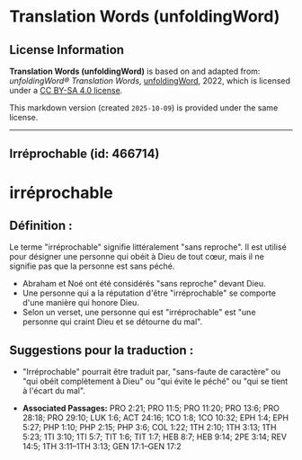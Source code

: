 # Translation Words (unfoldingWord)

## License Information

**Translation Words (unfoldingWord)** is based on and adapted from: _unfoldingWord® Translation Words_, [unfoldingWord](https://unfoldingword.org/utw), 2022, which is licensed under a [CC BY-SA 4.0 license](https://creativecommons.org/licenses/by-sa/4.0/legalcode.en).

This markdown version (created `2025-10-09`) is provided under the same license.



--------------------------------

## Irréprochable (id: 466714)

irréprochable
=============

Définition :
------------

Le terme "irréprochable" signifie littéralement "sans reproche". Il est utilisé pour désigner une personne qui obéit à Dieu de tout cœur, mais il ne signifie pas que la personne est sans péché.

* Abraham et Noé ont été considérés "sans reproche" devant Dieu.
* Une personne qui a la réputation d'être "irréprochable" se comporte d'une manière qui honore Dieu.
* Selon un verset, une personne qui est "irréprochable" est "une personne qui craint Dieu et se détourne du mal".

Suggestions pour la traduction :
--------------------------------

* "Irréprochable" pourrait être traduit par, "sans\-faute de caractère" ou "qui obéit complètement à Dieu" ou "qui évite le péché" ou "qui se tient à l'écart du mal".

* **Associated Passages:** PRO 2:21; PRO 11:5; PRO 11:20; PRO 13:6; PRO 28:18; PRO 29:10; LUK 1:6; ACT 24:16; 1CO 1:8; 1CO 10:32; EPH 1:4; EPH 5:27; PHP 1:10; PHP 2:15; PHP 3:6; COL 1:22; 1TH 2:10; 1TH 3:13; 1TH 5:23; 1TI 3:10; 1TI 5:7; TIT 1:6; TIT 1:7; HEB 8:7; HEB 9:14; 2PE 3:14; REV 14:5; 1TH 3:11–1TH 3:13; GEN 17:1–GEN 17:2

